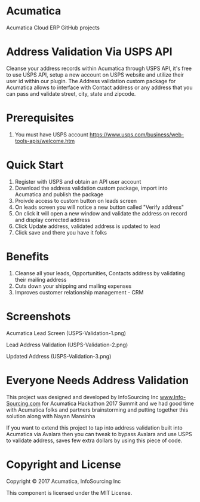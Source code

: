 # Acumatica
Acumatica Cloud ERP GitHub projects
# Address Validation Via USPS API
Cleanse your address records within Acumatica through USPS API, it's free to use USPS API, setup a new account on USPS website 
and utilize their user id within our plugin. 
The Address validation custom package for Acumatica allows to interface with Contact address or any address that you can pass and validate 
street, city, state and zipcode.

# Prerequisites
1. You must have USPS account https://www.usps.com/business/web-tools-apis/welcome.htm

# Quick Start
1. Register with USPS and obtain an API user account
2. Download the address validation custom package, import into Acumatica and publish the package
3. Proivde access to custom button on leads screen
4. On leads screen you will notice a new button called "Verify address" 
5. On click it will open a new window and validate the address on record and display corrected address
6. Click Update address, validated address is updated to lead
7. Click save and there you have it folks

# Benefits
1. Cleanse all your leads, Opportunities, Contacts address by validating their mailing address
2. Cuts down your shipping and mailing expenses
3. Improves customer relationship management - CRM

# Screenshots
Acumatica Lead Screen
(USPS-Validation-1.png)

Lead Address Validation
(USPS-Validation-2.png)

Updated Address 
(USPS-Validation-3.png)


# Everyone Needs Address Validation
This project was designed and developed by InfoSourcing Inc www.Info-Sourcing.com for Acumatica Hackathon 2017 Summit and we had good time with Acumatica folks and partners brainstorming and putting together this solution along with Nayan Mansinha

If you want to extend this project to tap into address validation built into Acumatica via Avalara then you can tweak to bypass Avalara and use USPS to validate address, saves few extra dollars by using this piece of code.

# Copyright and License
Copyright © 2017 Acumatica, InfoSourcing Inc

This component is licensed under the MIT License.

